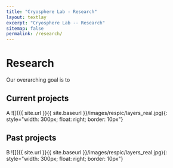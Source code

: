 ```yaml
---
title: "Cryosphere Lab - Research"
layout: textlay
excerpt: "Cryosphere Lab -- Research"
sitemap: false
permalink: /research/
---
```


# Research

Our overarching goal is to 

## Current projects
A
![]({{ site.url }}{{ site.baseurl }}/images/respic/layers_real.jpg){: style="width: 300px; float: right; border: 10px"}

## Past projects
B
![]({{ site.url }}{{ site.baseurl }}/images/respic/layers_real.jpg){: style="width: 300px; float: right; border: 10px"}

